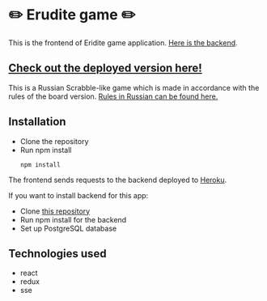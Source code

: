 # :pencil2: Erudite game :pencil2:

This is the frontend of Eridite game application.
[Here is the backend](https://github.com/Ksinia/erudite-server).

## [Check out the deployed version here!](https://erudit.netlify.app)

This is a Russian Scrabble-like game which is made in accordance with the rules of the board version.
[Rules in Russian can be found here.](https://www.mosigra.ru/image/data/mosigra.product.other/399/712/erudit.pdf)

## Installation

- Clone the repository
- Run npm install
  ```
  npm install
  ```

The frontend sends requests to the backend deployed to [Heroku](https://k-erudite.herokuapp.com).

If you want to install backend for this app:

- Clone [this repository](https://github.com/Ksinia/erudite-server)
- Run npm install for the backend
- Set up PostgreSQL database

## Technologies used

- react
- redux
- sse

